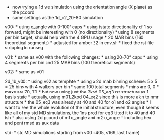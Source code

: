 * now trying a 1d we simulation using the orientation angle (X plane) as the pcoord
* same settings as the 1d_c2_20-80 simulation

v00:
    * using o_angle with 0-100° caps
    * using tstate directionality of 1 so forward, might be interesting with 0 (no directionality)
    * using 8 segments per bin target, should help with the 4 GPU usage
        * 20 MAB bins (160 theoretical segments)
    * adjusted for amber 22 in env.sh
    * fixed the rst file stripping in runseg

v01:
    * same as v00 with the following changes:
        * using 20-70° caps
        * using 4 segments per bin and 25 MAB bins (100 theoretical segments)

v02:
    * same as v01

2d_1b_v00:
    * using v02 as template
    * using a 2d mab binning scheme: 5 x 5 = 25 bins with 4 walkers per bin
        * same 100 total segments
        * mins are 0, 0
        * maxs are 70, 70
    * but now using just the 2kod 05_eq3.rst structure as 1 basis state
        * actually, using m01_2kod 04_eq2 since this is more akin to nmr structure
        * the 05_eq3 was already at 40 and 40 for o1 and o2 angles
        * I want to see the whole evolution of the initial structure, even though it seems like all of my std MD simulations, the 1ns prod for eq3 tilted it to 40 and 40 ish
    * also using 2d pcoord of m1 o_angle and m2 o_angle
    * including hex and pent rmsd as aux data

std:
    * std MD simulations starting from v00 (i405, s169, last frame)
